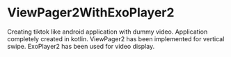 # ViewPager2WithExoPlayer2
Creating tiktok like android application with dummy video.
Application completely created in kotlin.
ViewPager2 has been implemented for vertical swipe.
ExoPlayer2 has been used for video display. 
